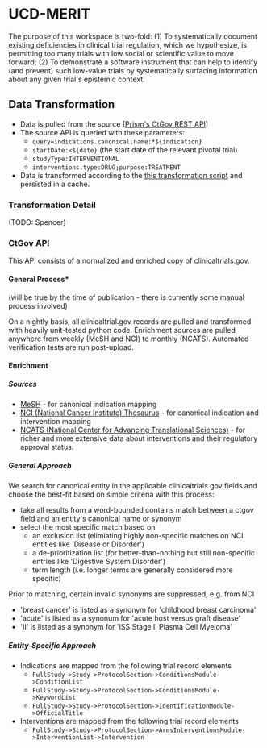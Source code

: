 # UCD-MERIT

The purpose of this workspace is two-fold: (1) To systematically document existing deficiencies in clinical trial regulation, which we hypothesize, is permitting too many trials with low social or scientific value to move forward; (2) To demonstrate a software instrument that can help to identify (and prevent) such low-value trials by systematically surfacing information about any given trial's epistemic context.

## Data Transformation

- Data is pulled from the source ([Prism's CtGov REST API](https://api.prism.bio/))
- The source API is queried with these parameters:
  - `query=indications.canonical.name:*${indication}`
  - `startDate:<${date}` (the start date of the relevant pivotal trial) 
  - `studyType:INTERVENTIONAL`
  - `interventions.type:DRUG;purpose:TREATMENT`
- Data is transformed according to the [this transformation script](transformation.py) and persisted in a cache.

### Transformation Detail

(TODO: Spencer)

### CtGov API

This API consists of a normalized and enriched copy of clinicaltrials.gov.

#### General Process*

(will be true by the time of publication - there is currently some manual process involved)

On a nightly basis, all clinicaltrial.gov records are pulled and transformed with heavily unit-tested python code. Enrichment sources are pulled anywhere from weekly (MeSH and NCI) to monthly (NCATS). Automated verification tests are run post-upload.

#### Enrichment

##### Sources
- [MeSH](https://www.nlm.nih.gov/mesh/meshhome.html) - for canonical indication mapping
- [NCI (National Cancer Institute) Thesaurus](https://evs.nci.nih.gov/ftp1/NCI_Thesaurus/Thesaurus.FLAT.zip) - for canonical indication and intervention mapping
- [NCATS (National Center for Advancing Translational Sciences)](https://drugs.ncats.io/substances) - for richer and more extensive data about interventions and their regulatory approval status.

##### General Approach

We search for canonical entity in the applicable clinicaltrials.gov fields and choose the best-fit based on simple criteria with this process:
- take all results from a word-bounded contains match between a ctgov field and an entity's canonical name or synonym
- select the most specific match based on
  - an exclusion list (elimiating highly non-specific matches on NCI entities like 'Disease or Disorder')
  - a de-prioritization list (for better-than-nothing but still non-specific entries like 'Digestive System Disorder')
  - term length (i.e. longer terms are generally considered more specific)

Prior to matching, certain invalid synonyms are suppressed, e.g. from NCI
- 'breast cancer' is listed as a synonym for 'childhood breast carcinoma'
- 'acute' is listed as a synonum for 'acute host versus graft disease'
- 'II' is listed as a synonym for 'ISS Stage II Plasma Cell Myeloma'

##### Entity-Specific Approach
- Indications are mapped from the following trial record elements
  - `FullStudy->Study->ProtocolSection->ConditionsModule->ConditionList`
  - `FullStudy->Study->ProtocolSection->ConditionsModule->KeywordList`
  - `FullStudy->Study->ProtocolSection->IdentificationModule->OfficialTitle`
- Interventions are mapped from the following trial record elements
  - `FullStudy->Study->ProtocolSection->ArmsInterventionsModule->InterventionList->Intervention`


